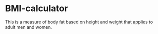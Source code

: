 # BMI-calculator


This is a measure of body fat based on height and weight that applies to adult men and women.